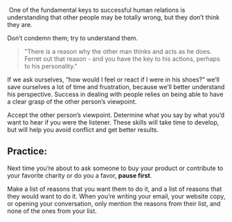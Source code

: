 One of the fundamental keys to successful human relations is understanding that other people may be totally wrong, but they don’t think they are.  

Don’t condemn them; try to understand them.

> "There is a reason why the other man thinks and acts as he does. Ferret out that reason - and you have the key to his actions, perhaps to his personality."

If we ask ourselves, “how would I feel or react if I were in his shoes?” we’ll save ourselves a lot of time and frustration, because we’ll better understand his perspective. Success in dealing with people relies on being able to have a clear grasp of the other person’s viewpoint.

Accept the other person’s viewpoint. Determine what you say by what you’d want to hear if you were the listener. These skills will take time to develop, but will help you avoid conflict and get better results.

## Practice:

Next time you’re about to ask someone to buy your product or contribute to your favorite charity or do you a favor, **pause first**.

Make a list of reasons that you want them to do it, and a list of reasons that they would want to do it. When you’re writing your email, your website copy, or opening your conversation, only mention the reasons from their list, and none of the ones from your list.